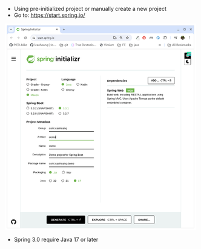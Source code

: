 - Using pre-initialized project or manually create a new project
- Go to: https://start.spring.io/

![img.png](img.png)

- Spring 3.0 require Java 17 or later